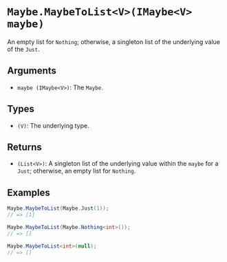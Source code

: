 # `Maybe.MaybeToList<V>(IMaybe<V> maybe)`

An empty list for `Nothing`; otherwise, a singleton list of the underlying value of the `Just`.

## Arguments

* `maybe (IMaybe<V>)`: The `Maybe`.

## Types

* `(V)`: The underlying type.

## Returns

* `(List<V>)`: A singleton list of the underlying value within the `maybe` for a `Just`; otherwise, an empty list for `Nothing`.

## Examples

```csharp
Maybe.MaybeToList(Maybe.Just(1));
// => [1]

Maybe.MaybeToList(Maybe.Nothing<int>());
// => []

Maybe.MaybeToList<int>(null);
// => []
```
